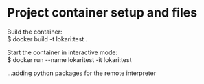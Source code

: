 # Project container setup and files

Build the container:  
$ docker build -t lokari:test .

Start the container in interactive mode:  
$ docker run --name lokaritest -it lokari:test

...adding python packages for the remote interpreter
